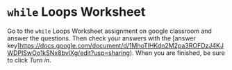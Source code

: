 `while` Loops Worksheet
===============

Go to the `while` Loops Worksheet assignment on google classroom and answer the questions. Then check your answers with the [answer key]https://docs.google.com/document/d/1MhoTlHKdn2M2pa3ROFDzJ4KJWDPISwOo1kSNx8bvIXg/edit?usp=sharing). When you are finished, be sure to click *Turn in*.
